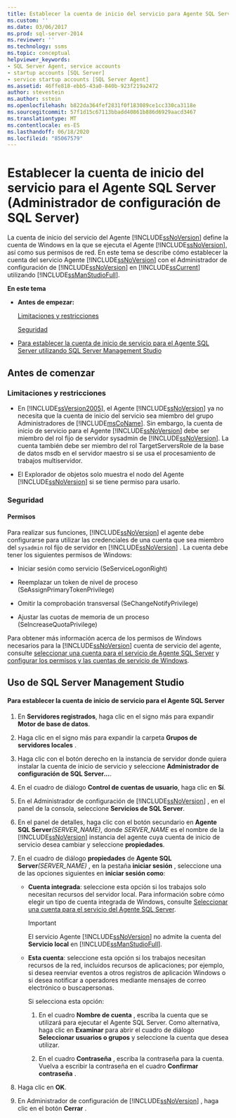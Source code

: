 ```yaml
---
title: Establecer la cuenta de inicio del servicio para Agente SQL Server (Administrador de configuración de SQL Server) | Microsoft Docs
ms.custom: ''
ms.date: 03/06/2017
ms.prod: sql-server-2014
ms.reviewer: ''
ms.technology: ssms
ms.topic: conceptual
helpviewer_keywords:
- SQL Server Agent, service accounts
- startup accounts [SQL Server]
- service startup accounts [SQL Server Agent]
ms.assetid: 46ffe818-ebb5-43a0-840b-923f219a2472
author: stevestein
ms.author: sstein
ms.openlocfilehash: b822da364fef2831f0f183089ce1cc330ca3118e
ms.sourcegitcommit: 57f1d15c67113bbadd40861b886d6929aacd3467
ms.translationtype: MT
ms.contentlocale: es-ES
ms.lasthandoff: 06/18/2020
ms.locfileid: "85067579"
---
```

# <a name="set-the-service-startup-account-for-sql-server-agent-sql-server-configuration-manager"></a>Establecer la cuenta de inicio del servicio para el Agente SQL Server (Administrador de configuración de SQL Server)
  La cuenta de inicio del servicio del Agente [!INCLUDE[ssNoVersion](../../includes/ssnoversion-md.md)] define la cuenta de Windows en la que se ejecuta el Agente [!INCLUDE[ssNoVersion](../../includes/ssnoversion-md.md)], así como sus permisos de red. En este tema se describe cómo establecer la cuenta del servicio Agente [!INCLUDE[ssNoVersion](../../includes/ssnoversion-md.md)] con el Administrador de configuración de [!INCLUDE[ssNoVersion](../../includes/ssnoversion-md.md)] en [!INCLUDE[ssCurrent](../../includes/sscurrent-md.md)] utilizando [!INCLUDE[ssManStudioFull](../../includes/ssmanstudiofull-md.md)].  
  
 **En este tema**  
  
-   **Antes de empezar:**  
  
     [Limitaciones y restricciones](#Restrictions)  
  
     [Seguridad](#Security)  
  
-   [Para establecer la cuenta de inicio de servicio para el Agente SQL Server utilizando SQL Server Management Studio](#SSMSProcedure)  
  
##  <a name="before-you-begin"></a><a name="BeforeYouBegin"></a> Antes de comenzar  
  
###  <a name="limitations-and-restrictions"></a><a name="Restrictions"></a> Limitaciones y restricciones  
  
-   En [!INCLUDE[ssVersion2005](../../includes/ssversion2005-md.md)], el Agente [!INCLUDE[ssNoVersion](../../includes/ssnoversion-md.md)] ya no necesita que la cuenta de inicio del servicio sea miembro del grupo Administradores de [!INCLUDE[msCoName](../../includes/msconame-md.md)]. Sin embargo, la cuenta de inicio de servicio para el Agente [!INCLUDE[ssNoVersion](../../includes/ssnoversion-md.md)] debe ser miembro del rol fijo de servidor sysadmin de [!INCLUDE[ssNoVersion](../../includes/ssnoversion-md.md)]. La cuenta también debe ser miembro del rol TargetServersRole de la base de datos msdb en el servidor maestro si se usa el procesamiento de trabajos multiservidor.  
  
-   El Explorador de objetos solo muestra el nodo del Agente [!INCLUDE[ssNoVersion](../../includes/ssnoversion-md.md)] si se tiene permiso para usarlo.  
  
###  <a name="security"></a><a name="Security"></a> Seguridad  
  
####  <a name="permissions"></a><a name="Permissions"></a> Permisos  
 Para realizar sus funciones, [!INCLUDE[ssNoVersion](../../includes/ssnoversion-md.md)] el agente debe configurarse para utilizar las credenciales de una cuenta que sea miembro del `sysadmin` rol fijo de servidor en [!INCLUDE[ssNoVersion](../../includes/ssnoversion-md.md)] . La cuenta debe tener los siguientes permisos de Windows:  
  
-   Iniciar sesión como servicio (SeServiceLogonRight)  
  
-   Reemplazar un token de nivel de proceso (SeAssignPrimaryTokenPrivilege)  
  
-   Omitir la comprobación transversal (SeChangeNotifyPrivilege)  
  
-   Ajustar las cuotas de memoria de un proceso (SeIncreaseQuotaPrivilege)  
  
 Para obtener más información acerca de los permisos de Windows necesarios para la [!INCLUDE[ssNoVersion](../../includes/ssnoversion-md.md)] cuenta de servicio del agente, consulte [seleccionar una cuenta para el servicio de Agente SQL Server](select-an-account-for-the-sql-server-agent-service.md) y [configurar los permisos y las cuentas de servicio de Windows](../../database-engine/configure-windows/configure-windows-service-accounts-and-permissions.md).  
  
##  <a name="using-sql-server-management-studio"></a><a name="SSMSProcedure"></a> Uso de SQL Server Management Studio  
  
#### <a name="to-set-the-service-startup-account-for-sql-server-agent"></a>Para establecer la cuenta de inicio de servicio para el Agente SQL Server  
  
1.  En **Servidores registrados**, haga clic en el signo más para expandir **Motor de base de datos**.  
  
2.  Haga clic en el signo más para expandir la carpeta **Grupos de servidores locales** .  
  
3.  Haga clic con el botón derecho en la instancia de servidor donde quiera instalar la cuenta de inicio de servicio y seleccione **Administrador de configuración de SQL Server...**.  
  
4.  En el cuadro de diálogo **Control de cuentas de usuario**, haga clic en **Sí**.  
  
5.  En el Administrador de configuración de [!INCLUDE[ssNoVersion](../../includes/ssnoversion-md.md)] , en el panel de la consola, seleccione **Servicios de SQL Server**.  
  
6.  En el panel de detalles, haga clic con el botón secundario en **Agente SQL Server**_(SERVER_NAME)_, donde *SERVER_NAME* es el nombre de la [!INCLUDE[ssNoVersion](../../includes/ssnoversion-md.md)] instancia del agente cuya cuenta de inicio de servicio desea cambiar y seleccione **propiedades**.  
  
7.  En el cuadro de diálogo **propiedades** de **Agente SQL Server**_(SERVER_NAME)_ , en la pestaña **iniciar sesión** , seleccione una de las opciones siguientes en **iniciar sesión como**:  
  
    -   **Cuenta integrada**: seleccione esta opción si los trabajos solo necesitan recursos del servidor local. Para información sobre cómo elegir un tipo de cuenta integrada de Windows, consulte [Seleccionar una cuenta para el servicio del Agente SQL Server](https://msdn.microsoft.com/library/ms191543.aspx).  
  
        > [!IMPORTANT]  
        >   El servicio Agente [!INCLUDE[ssNoVersion](../../includes/ssnoversion-md.md)] no admite la cuenta del **Servicio local** en [!INCLUDE[ssManStudioFull](../../includes/ssmanstudiofull-md.md)].  
  
    -   **Esta cuenta**: seleccione esta opción si los trabajos necesitan recursos de la red, incluidos recursos de aplicaciones; por ejemplo, si desea reenviar eventos a otros registros de aplicación Windows o si desea notificar a operadores mediante mensajes de correo electrónico o buscapersonas.  
  
         Si selecciona esta opción:  
  
        1.  En el cuadro **Nombre de cuenta** , escriba la cuenta que se utilizará para ejecutar el Agente SQL Server. Como alternativa, haga clic en **Examinar** para abrir el cuadro de diálogo **Seleccionar usuarios o grupos** y seleccione la cuenta que desea utilizar.  
  
        2.  En el cuadro **Contraseña** , escriba la contraseña para la cuenta. Vuelva a escribir la contraseña en el cuadro **Confirmar contraseña** .  
  
8.  Haga clic en **OK**.  
  
9. En Administrador de configuración de [!INCLUDE[ssNoVersion](../../includes/ssnoversion-md.md)] , haga clic en el botón **Cerrar** .  
  
  
